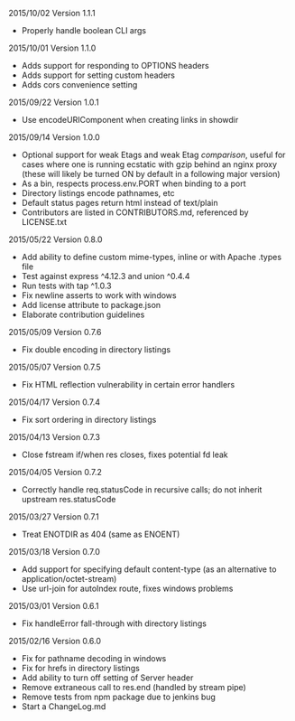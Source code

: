 2015/10/02 Version 1.1.1
- Properly handle boolean CLI args

2015/10/01 Version 1.1.0
- Adds support for responding to OPTIONS headers
- Adds support for setting custom headers
- Adds cors convenience setting

2015/09/22 Version 1.0.1
- Use encodeURIComponent when creating links in showdir

2015/09/14 Version 1.0.0
- Optional support for weak Etags and weak Etag *comparison*, useful for cases
  where one is running ecstatic with gzip behind an nginx proxy (these will
  likely be turned ON by default in a following major version)
- As a bin, respects process.env.PORT when binding to a port
- Directory listings encode pathnames, etc
- Default status pages return html instead of text/plain
- Contributors are listed in CONTRIBUTORS.md, referenced by LICENSE.txt

2015/05/22 Version 0.8.0
- Add ability to define custom mime-types, inline or with Apache .types file
- Test against express ^4.12.3 and union ^0.4.4
- Run tests with tap ^1.0.3
- Fix newline asserts to work with windows
- Add license attribute to package.json
- Elaborate contribution guidelines

2015/05/09 Version 0.7.6
- Fix double encoding in directory listings

2015/05/07 Version 0.7.5
- Fix HTML reflection vulnerability in certain error handlers

2015/04/17 Version 0.7.4
- Fix sort ordering in directory listings

2015/04/13 Version 0.7.3
- Close fstream if/when res closes, fixes potential fd leak

2015/04/05 Version 0.7.2
- Correctly handle req.statusCode in recursive calls; do not inherit upstream res.statusCode

2015/03/27 Version 0.7.1
- Treat ENOTDIR as 404 (same as ENOENT)

2015/03/18 Version 0.7.0
- Add support for specifying default content-type (as an alternative to application/octet-stream)
- Use url-join for autoIndex route, fixes windows problems

2015/03/01 Version 0.6.1
- Fix handleError fall-through with directory listings

2015/02/16 Version 0.6.0
- Fix for pathname decoding in windows
- Fix for hrefs in directory listings
- Add ability to turn off setting of Server header
- Remove extraneous call to res.end (handled by stream pipe)
- Remove tests from npm package due to jenkins bug
- Start a ChangeLog.md
